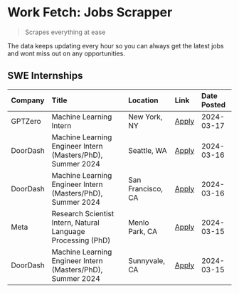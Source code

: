 # Work Fetch: Jobs Scrapper
> Scrapes everything at ease

The data keeps updating every hour so you can always get the latest jobs and wont miss out on any opportunities.

## SWE Internships
<!--START_SECTION:workfetch-->
| Company   | Title                                                        | Location          | Link                                                                                                                                                                                                                                                                   | Date Posted   |
|:----------|:-------------------------------------------------------------|:------------------|:-----------------------------------------------------------------------------------------------------------------------------------------------------------------------------------------------------------------------------------------------------------------------|:--------------|
| GPTZero   | Machine Learning Intern                                      | New York, NY      | [Apply](https://www.linkedin.com/jobs/view/machine-learning-intern-at-gptzero-3860723963?position=7&pageNum=0&refId=tCNlxXhQzlgl1MFlV7DBJg%3D%3D&trackingId=GtV8G6ziLLiwJBhyuagS9g%3D%3D&trk=public_jobs_jserp-result_search-card)                                     | 2024-03-17    |
| DoorDash  | Machine Learning Engineer Intern (Masters/PhD), Summer 2024  | Seattle, WA       | [Apply](https://www.linkedin.com/jobs/view/machine-learning-engineer-intern-masters-phd-summer-2024-at-doordash-3736455966?position=3&pageNum=0&refId=tCNlxXhQzlgl1MFlV7DBJg%3D%3D&trackingId=baotBR5Qz3vZrw8qz4%2FrMA%3D%3D&trk=public_jobs_jserp-result_search-card) | 2024-03-16    |
| DoorDash  | Machine Learning Engineer Intern (Masters/PhD), Summer 2024  | San Francisco, CA | [Apply](https://www.linkedin.com/jobs/view/machine-learning-engineer-intern-masters-phd-summer-2024-at-doordash-3736457737?position=6&pageNum=0&refId=tCNlxXhQzlgl1MFlV7DBJg%3D%3D&trackingId=SVs2EX%2FUaqnH9TJZhMSmSg%3D%3D&trk=public_jobs_jserp-result_search-card) | 2024-03-16    |
| Meta      | Research Scientist Intern, Natural Language Processing (PhD) | Menlo Park, CA    | [Apply](https://www.linkedin.com/jobs/view/research-scientist-intern-natural-language-processing-phd-at-meta-3858718375?position=5&pageNum=0&refId=tCNlxXhQzlgl1MFlV7DBJg%3D%3D&trackingId=8ImA4uNeB%2BcJzYfQx8tbAQ%3D%3D&trk=public_jobs_jserp-result_search-card)    | 2024-03-15    |
| DoorDash  | Machine Learning Engineer Intern (Masters/PhD), Summer 2024  | Sunnyvale, CA     | [Apply](https://www.linkedin.com/jobs/view/machine-learning-engineer-intern-masters-phd-summer-2024-at-doordash-3736454973?position=8&pageNum=0&refId=tCNlxXhQzlgl1MFlV7DBJg%3D%3D&trackingId=nJrMIYCG%2B9UtXNMHJ8eHZw%3D%3D&trk=public_jobs_jserp-result_search-card) | 2024-03-15    |
<!--END_SECTION:workfetch-->
